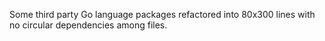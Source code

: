 Some third party Go language packages refactored into 80x300 lines
with no circular dependencies among files.
